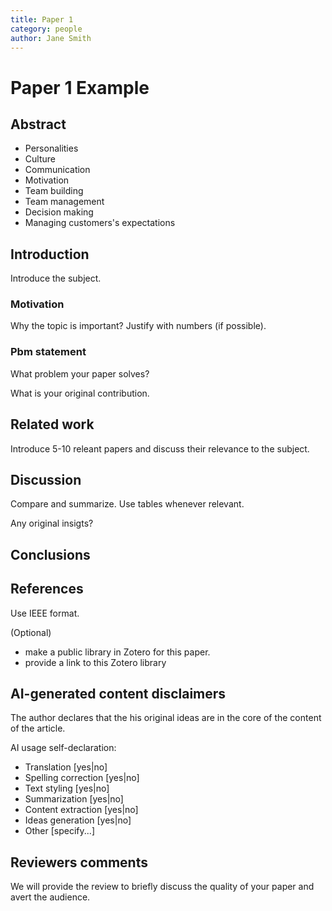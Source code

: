 ```yaml
---
title: Paper 1
category: people
author: Jane Smith
---
```

# Paper 1 Example

## Abstract 
* Personalities
* Culture
* Communication
* Motivation
* Team building
* Team management
* Decision making
* Managing customers's expectations

## Introduction

Introduce the subject.

### Motivation

Why the topic is important? Justify with numbers (if possible).

### Pbm statement

What problem your paper solves?

What is your original contribution.

## Related work

Introduce 5-10 releant papers and discuss their relevance to the subject.

## Discussion

Compare and summarize. Use tables whenever relevant.

Any original insigts? 

## Conclusions

## References

Use IEEE format.

(Optional)
* make a public library in Zotero for this paper.
* provide a link to this Zotero library

## AI-generated content disclaimers
The author declares that the his original ideas are in the core of the content of the article.

AI usage self-declaration:
* Translation \[yes|no\]
* Spelling correction \[yes|no\]
* Text styling \[yes|no\]
* Summarization \[yes|no\]
* Content extraction \[yes|no\]
* Ideas generation \[yes|no\]
* Other \[specify...\]

## Reviewers comments

We will provide the review to briefly discuss the quality of your paper and avert the audience.